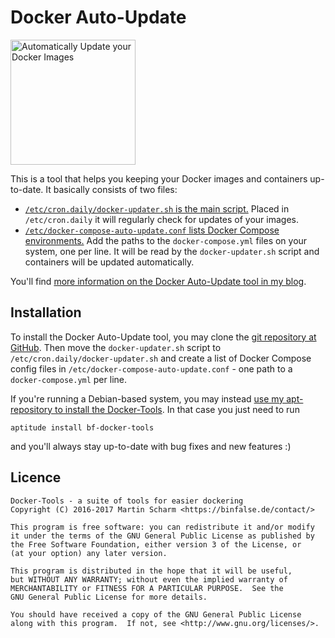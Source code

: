 # Docker Auto-Update

<a href="https://binfalse.de/2017/01/24/automatically-update-docker-images//"><img src="https://binfalse.de/assets/media/pics/2017/docker-auto-update.png"  title="Automatically Update your Docker Images" width="200px"></a>

This is a tool that helps you keeping your Docker images and containers up-to-date.
It basically consists of two files:

* [`/etc/cron.daily/docker-updater.sh` is the main script.](etc/cron.daily/docker-updater.sh) Placed in `/etc/cron.daily` it will regularly check for updates of your images.
* [`/etc/docker-compose-auto-update.conf` lists Docker Compose environments.](etc/docker-compose-auto-update.conf) Add the paths to the `docker-compose.yml` files on your system, one per line. It will be read by the `docker-updater.sh` script and containers will be updated automatically.


You'll find [more information on the Docker Auto-Update tool in my blog](https://binfalse.de/2017/01/24/automatically-update-docker-images/).

## Installation

To install the Docker Auto-Update tool, you may clone the [git repository at GitHub](https://github.com/binfalse/docker-auto-update).
Then move the `docker-updater.sh` script to `/etc/cron.daily/docker-updater.sh` and create a list of Docker Compose config files in `/etc/docker-compose-auto-update.conf` - one path to a `docker-compose.yml` per line.


If you're running a Debian-based system, you may instead [use my apt-repository to install the Docker-Tools](https://binfalse.de/software/apt-repo/).
In that case you just need to run

    aptitude install bf-docker-tools

and you'll always stay up-to-date with bug fixes and new features :)


## Licence

    Docker-Tools - a suite of tools for easier dockering
    Copyright (C) 2016-2017 Martin Scharm <https://binfalse.de/contact/>
    
    This program is free software: you can redistribute it and/or modify
    it under the terms of the GNU General Public License as published by
    the Free Software Foundation, either version 3 of the License, or
    (at your option) any later version.
    
    This program is distributed in the hope that it will be useful,
    but WITHOUT ANY WARRANTY; without even the implied warranty of
    MERCHANTABILITY or FITNESS FOR A PARTICULAR PURPOSE.  See the
    GNU General Public License for more details.
    
    You should have received a copy of the GNU General Public License
    along with this program.  If not, see <http://www.gnu.org/licenses/>.

